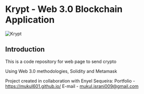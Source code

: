 # Krypt - Web 3.0 Blockchain Application
![Krypt](https://i.ibb.co/DVF4tNW/image.png)

## Introduction
This is a code repository for web page to send crypto 

Using Web 3.0 methodologies, Solidity and Metamask 

Project created in collaboration with Enyel Sequeira: 
Portfolio - https://mukul601.github.io/
E-mail - mukul.israni009@gmail.com



